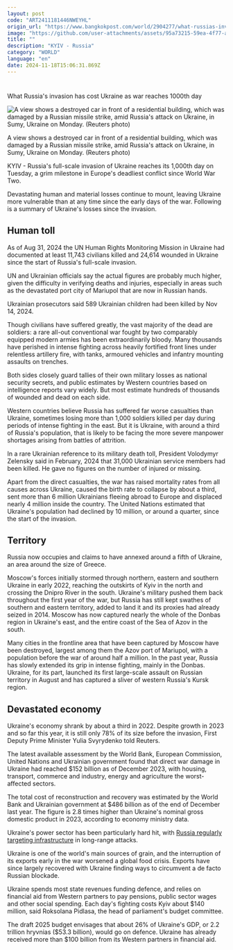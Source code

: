 ```yaml
---
layout: post
code: "ART2411181446NWEYHL"
origin_url: "https://www.bangkokpost.com/world/2904277/what-russias-invasion-has-cost-ukraine-as-war-reaches-1000th-day"
image: "https://github.com/user-attachments/assets/95a73215-59ea-4f77-a7d8-f035cbe1919e"
title: ""
description: "KYIV - Russia"
category: "WORLD"
language: "en"
date: 2024-11-18T15:06:31.869Z
---
```


# 

What Russia's invasion has cost Ukraine as war reaches 1000th day

![A view shows a destroyed car in front of a residential building, which was damaged by a Russian missile strike, amid Russia's attack on Ukraine, in Sumy, Ukraine on Monday. (Reuters photo)](https://github.com/user-attachments/assets/b17f4667-2b4d-4596-89e6-840c6ed34772)

A view shows a destroyed car in front of a residential building, which was damaged by a Russian missile strike, amid Russia's attack on Ukraine, in Sumy, Ukraine on Monday. (Reuters photo)

KYIV - Russia's full-scale invasion of Ukraine reaches its 1,000th day on Tuesday, a grim milestone in Europe's deadliest conflict since World War Two.

Devastating human and material losses continue to mount, leaving Ukraine more vulnerable than at any time since the early days of the war. Following is a summary of Ukraine's losses since the invasion.

Human toll
----------

As of Aug 31, 2024 the UN Human Rights Monitoring Mission in Ukraine had documented at least 11,743 civilians killed and 24,614 wounded in Ukraine since the start of Russia's full-scale invasion.

UN and Ukrainian officials say the actual figures are probably much higher, given the difficulty in verifying deaths and injuries, especially in areas such as the devastated port city of Mariupol that are now in Russian hands.

Ukrainian prosecutors said 589 Ukrainian children had been killed by Nov 14, 2024.

Though civilians have suffered greatly, the vast majority of the dead are soldiers: a rare all-out conventional war fought by two comparably equipped modern armies has been extraordinarily bloody. Many thousands have perished in intense fighting across heavily fortified front lines under relentless artillery fire, with tanks, armoured vehicles and infantry mounting assaults on trenches.

Both sides closely guard tallies of their own military losses as national security secrets, and public estimates by Western countries based on intelligence reports vary widely. But most estimate hundreds of thousands of wounded and dead on each side.

Western countries believe Russia has suffered far worse casualties than Ukraine, sometimes losing more than 1,000 soldiers killed per day during periods of intense fighting in the east. But it is Ukraine, with around a third of Russia's population, that is likely to be facing the more severe manpower shortages arising from battles of attrition.

In a rare Ukrainian reference to its military death toll, President Volodymyr Zelensky said in February, 2024 that 31,000 Ukrainian service members had been killed. He gave no figures on the number of injured or missing.

Apart from the direct casualties, the war has raised mortality rates from all causes across Ukraine, caused the birth rate to collapse by about a third, sent more than 6 million Ukrainians fleeing abroad to Europe and displaced nearly 4 million inside the country. The United Nations estimated that Ukraine's population had declined by 10 million, or around a quarter, since the start of the invasion.

Territory
---------

Russia now occupies and claims to have annexed around a fifth of Ukraine, an area around the size of Greece.

Moscow's forces initially stormed through northern, eastern and southern Ukraine in early 2022, reaching the outskirts of Kyiv in the north and crossing the Dnipro River in the south. Ukraine's military pushed them back throughout the first year of the war, but Russia has still kept swathes of southern and eastern territory, added to land it and its proxies had already seized in 2014. Moscow has now captured nearly the whole of the Donbas region in Ukraine's east, and the entire coast of the Sea of Azov in the south.

Many cities in the frontline area that have been captured by Moscow have been destroyed, largest among them the Azov port of Mariupol, with a population before the war of around half a million. In the past year, Russia has slowly extended its grip in intense fighting, mainly in the Donbas. Ukraine, for its part, launched its first large-scale assault on Russian territory in August and has captured a sliver of western Russia's Kursk region.

Devastated economy
------------------

Ukraine's economy shrank by about a third in 2022. Despite growth in 2023 and so far this year, it is still only 78% of its size before the invasion, First Deputy Prime Minister Yulia Svyrydenko told Reuters.

The latest available assessment by the World Bank, European Commission, United Nations and Ukrainian government found that direct war damage in Ukraine had reached $152 billion as of December 2023, with housing, transport, commerce and industry, energy and agriculture the worst-affected sectors.

The total cost of reconstruction and recovery was estimated by the World Bank and Ukrainian government at $486 billion as of the end of December last year. The figure is 2.8 times higher than Ukraine's nominal gross domestic product in 2023, according to economy ministry data.

Ukraine's power sector has been particularly hard hit, with [Russia regularly targeting infrastructure](https://www.bangkokpost.com/world/2903697/russia-fires-120-missile-barrage-at-ukrainian-energy-sites) in long-range attacks.

Ukraine is one of the world's main sources of grain, and the interruption of its exports early in the war worsened a global food crisis. Exports have since largely recovered with Ukraine finding ways to circumvent a de facto Russian blockade.

Ukraine spends most state revenues funding defence, and relies on financial aid from Western partners to pay pensions, public sector wages and other social spending. Each day's fighting costs Kyiv about $140 million, said Roksolana Pidlasa, the head of parliament's budget committee.

The draft 2025 budget envisages that about 26% of Ukraine's GDP, or 2.2 trillion hryvnias ($53.3 billion), would go on defence. Ukraine has already received more than $100 billion from its Western partners in financial aid.